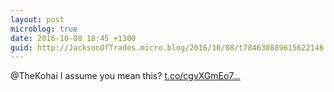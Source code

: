 ```yaml
---
layout: post
microblog: true
date: 2016-10-08 18:45 +1300
guid: http://JacksonOfTrades.micro.blog/2016/10/08/t784630889615622146.html
---
```

@TheKohai I assume you mean this? [t.co/cgvXGmEo7...](https://t.co/cgvXGmEo7r)
